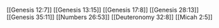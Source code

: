 [[Genesis 12:7]]
[[Genesis 13:15]]
[[Genesis 17:8]]
[[Genesis 28:13]]
[[Genesis 35:11]]
[[Numbers 26:53]]
[[Deuteronomy 32:8]]
[[Micah 2:5]]
